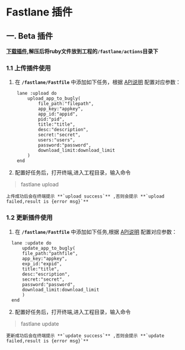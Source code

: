 # Fastlane 插件

## 一. Beta 插件
**[下载插件][1],解压后将ruby文件放到工程的`/fastlane/actions`目录下**
### 1.1 上传插件使用
1. 在 **`/fastlane/Fastfile`** 中添加如下任务，根据 [API说明][2] 配置对应参数：
```fastlane
 	lane :upload do
		upload_app_to_bugly(
      		file_path:"filepath",
      		app_key:"appkey",
      		app_id:"appid",
      		pid:"pid",
      		title:"title",
      		desc:"description",
      		secret:"secret",
      		users:"users",
      		password:"password",
      		download_limit:download_limit
    	)
  	end
  ```

2. 配置好任务后，打开终端,进入工程目录，输入命令
  > fastlane upload

  	上传成功后会在终端提示 **`upload success`** ,否则会提示 **`upload failed,result is {error msg}`**

### 1.2 更新插件使用
1. 在 **`/fastlane/Fastfile`** 中添加如下任务,根据 [API说明][2] 配置对应参数：
  ```fastlane
    lane :update do
    	update_app_to_bugly(
      	file_path:"pathfile",
      	app_key:"appkey",
      	exp_id:"expid",
      	title:"title",
      	desc:"escription",
      	secret:"secret",
      	password:"password",
      	download_limit:download_limit
    	)
  	end
  ```

2. 配置好任务后，打开终端,进入工程目录，输入命令
  > fastlane update

  	更新成功后会在终端提示 **`update success`** ,否则会提示 **`update failed,result is {error msg}`**




[1]:https://github.com/BuglyDevTeam/Bugly-FastlanePlugin/releases/download/v1.0/fastlaneplugin.zip
[2]:https://bugly.qq.com/docs/user-guide/api-beta/?v=20160810204834
